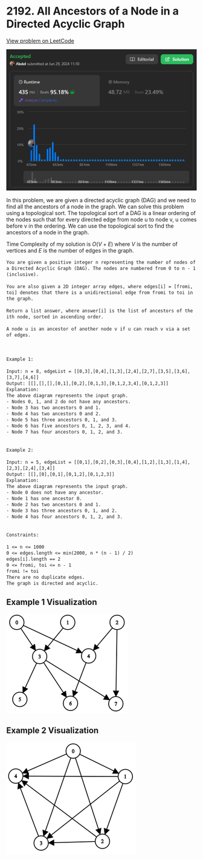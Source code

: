 # 2192. All Ancestors of a Node in a Directed Acyclic Graph

[View problem on LeetCode](https://leetcode.com/problems/all-ancestors-of-a-node-in-a-directed-acyclic-graph/)

![Submission](image.png)

In this problem, we are given a directed acyclic graph (DAG) and we need to find all the ancestors of a node in the graph. We can solve this problem using a topological sort. The topological sort of a DAG is a linear ordering of the nodes such that for every directed edge from node u to node v, u comes before v in the ordering. We can use the topological sort to find the ancestors of a node in the graph.

Time Complexity of my solution is $O(V + E)$ where $V$ is the number of vertices and $E$ is the number of edges in the graph.

```
You are given a positive integer n representing the number of nodes of a Directed Acyclic Graph (DAG). The nodes are numbered from 0 to n - 1 (inclusive).

You are also given a 2D integer array edges, where edges[i] = [fromi, toi] denotes that there is a unidirectional edge from fromi to toi in the graph.

Return a list answer, where answer[i] is the list of ancestors of the ith node, sorted in ascending order.

A node u is an ancestor of another node v if u can reach v via a set of edges.



Example 1:

Input: n = 8, edgeList = [[0,3],[0,4],[1,3],[2,4],[2,7],[3,5],[3,6],[3,7],[4,6]]
Output: [[],[],[],[0,1],[0,2],[0,1,3],[0,1,2,3,4],[0,1,2,3]]
Explanation:
The above diagram represents the input graph.
- Nodes 0, 1, and 2 do not have any ancestors.
- Node 3 has two ancestors 0 and 1.
- Node 4 has two ancestors 0 and 2.
- Node 5 has three ancestors 0, 1, and 3.
- Node 6 has five ancestors 0, 1, 2, 3, and 4.
- Node 7 has four ancestors 0, 1, 2, and 3.


Example 2:

Input: n = 5, edgeList = [[0,1],[0,2],[0,3],[0,4],[1,2],[1,3],[1,4],[2,3],[2,4],[3,4]]
Output: [[],[0],[0,1],[0,1,2],[0,1,2,3]]
Explanation:
The above diagram represents the input graph.
- Node 0 does not have any ancestor.
- Node 1 has one ancestor 0.
- Node 2 has two ancestors 0 and 1.
- Node 3 has three ancestors 0, 1, and 2.
- Node 4 has four ancestors 0, 1, 2, and 3.


Constraints:

1 <= n <= 1000
0 <= edges.length <= min(2000, n * (n - 1) / 2)
edges[i].length == 2
0 <= fromi, toi <= n - 1
fromi != toi
There are no duplicate edges.
The graph is directed and acyclic.
```

## Example 1 Visualization

![Example 1](image-1.png)

## Example 2 Visualization

![Example 2](image-2.png)

